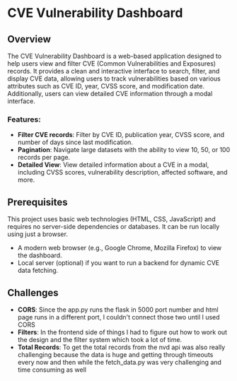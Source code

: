 # CVE Vulnerability Dashboard

## Overview

The CVE Vulnerability Dashboard is a web-based application designed to help users view and filter CVE (Common Vulnerabilities and Exposures) records. It provides a clean and interactive interface to search, filter, and display CVE data, allowing users to track vulnerabilities based on various attributes such as CVE ID, year, CVSS score, and modification date. Additionally, users can view detailed CVE information through a modal interface.

### Features:

- **Filter CVE records**: Filter by CVE ID, publication year, CVSS score, and number of days since last modification.
- **Pagination**: Navigate large datasets with the ability to view 10, 50, or 100 records per page.
- **Detailed View**: View detailed information about a CVE in a modal, including CVSS scores, vulnerability description, affected software, and more.

## Prerequisites

This project uses basic web technologies (HTML, CSS, JavaScript) and requires no server-side dependencies or databases. It can be run locally using just a browser.

- A modern web browser (e.g., Google Chrome, Mozilla Firefox) to view the dashboard.
- Local server (optional) if you want to run a backend for dynamic CVE data fetching.


## Challenges

- **CORS**: Since the app.py runs the flask in 5000 port number and html page runs in a different port, I couldn't connect those two until I used CORS
- **Filters**: In the frontend side of things I had to figure out how to work out the design and the filter system which took a lot of time.
- **Total Records**: To get the total records from the nvd api was also really challenging because the data is huge and getting through timeouts every now and then while the fetch_data.py was very challenging and time consuming as well